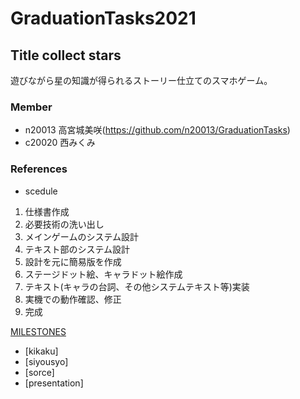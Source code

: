 # GraduationTasks2021

## Title collect stars

遊びながら星の知識が得られるストーリー仕立てのスマホゲーム。

### Member

 - n20013 高宮城美咲(https://github.com/n20013/GraduationTasks)
 - c20020 西みくみ

### References

 - scedule
1. 仕様書作成
1. 必要技術の洗い出し
1. メインゲームのシステム設計
1. テキスト部のシステム設計
1. 設計を元に簡易版を作成
1. ステージドット絵、キャラドット絵作成
1. テキスト(キャラの台詞、その他システムテキスト等)実装
1. 実機での動作確認、修正
1. 完成

[MILESTONES](https://trello.com/b/fROV4uqI/%E6%98%9F%E7%A9%BA%E8%A6%B3%E6%B8%AC%E3%82%A2%E3%83%97%E3%83%AA%E9%96%8B%E7%99%BA%E9%83%A8)

 - [kikaku]
 - [siyousyo]
 - [sorce]
 - [presentation]

